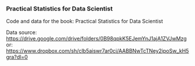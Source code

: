 ### Practical Statistics for Data Scientist

Code and data for the book:    Practical Statistics for Data Scientist

Data source: https://drive.google.com/drive/folders/0B98qpkK5EJemYnJ1ajA1ZVJwMzg
         or: https://www.dropbox.com/sh/clb5aiswr7ar0ci/AABBNwTcTNey2ipoSw_kH5gra?dl=0
